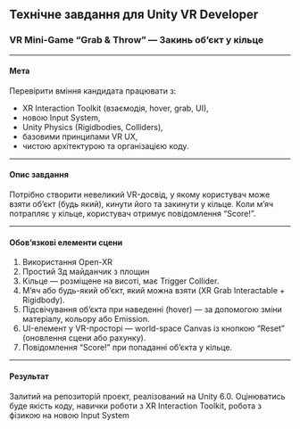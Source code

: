 ## Технічне завдання для Unity VR Developer

### VR Mini-Game “Grab & Throw” — Закинь об’єкт у кільце
---

#### Мета

Перевірити вміння кандидата працювати з:
- XR Interaction Toolkit (взаємодія, hover, grab, UI),
- новою Input System,
- Unity Physics (Rigidbodies, Colliders),
- базовими принципами VR UX,
- чистою архітектурою та організацією коду.

---

#### Опис завдання

Потрібно створити невеликий VR-досвід, у якому користувач може взяти об’єкт (будь який), кинути його та закинути у кільце.
Коли м’яч потрапляє у кільце, користувач отримує повідомлення “Score!”.

---

#### Обов’язкові елементи сцени
 1. Використання Open-XR
 1. Простий 3д майданчик з площин
 1. Кільце — розміщене на висоті, має Trigger Collider.
 1. М’яч або будь-який об’єкт, який можна взяти (XR Grab Interactable + Rigidbody).
 1. Підсвічування об’єкта при наведенні (hover) — за допомогою зміни матеріалу, кольору або Emission.
 1. UI-елемент у VR-просторі — world-space Canvas із кнопкою “Reset” (оновлення сцени або рахунку).
 1. Повідомлення “Score!” при попаданні об’єкта у кільце.

---

#### Результат
Залитий на репозиторій проект, реалізований на Unity 6.0.
Оцінюватись буде якість коду, навички роботи з XR Interaction Toolkit, робота з фізикою на новою Input System
